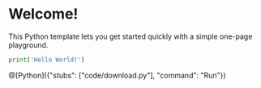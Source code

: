 # Welcome!

This Python template lets you get started quickly with a simple one-page playground.

```python runnable
print('Hello World!')
```

@[Python]({"stubs": ["code/download.py"], "command": "Run"})
